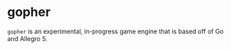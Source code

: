 gopher
======

`gopher` is an experimental, in-progress game engine that is based off of Go and Allegro 5.
